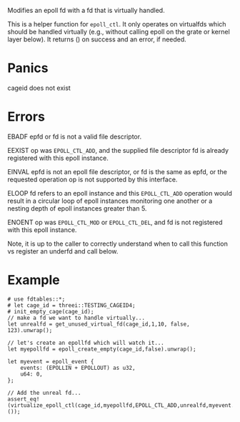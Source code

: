 Modifies an epoll fd with a fd that is virtually handled.

This is a helper function for `epoll_ctl`.  It only operates on 
virtualfds which should be handled virtually (e.g., without calling epoll on
the grate or kernel layer below).  It returns () on success and an error,
if needed.

# Panics
  cageid does not exist

# Errors
  EBADF  epfd or fd is not a valid file descriptor.

  EEXIST op was `EPOLL_CTL_ADD`, and the supplied file descriptor fd
         is already registered with this epoll instance.

  EINVAL epfd is not an epoll file descriptor, or fd is the same as
         epfd, or the requested operation op is not supported by
         this interface.

  ELOOP  fd refers to an epoll instance and this `EPOLL_CTL_ADD`
         operation would result in a circular loop of epoll
         instances monitoring one another or a nesting depth of
         epoll instances greater than 5.

  ENOENT op was `EPOLL_CTL_MOD` or `EPOLL_CTL_DEL`, and fd is not
         registered with this epoll instance.

  Note, it is up to the caller to correctly understand when to call this 
function vs register an underfd and call below.

# Example
```
# use fdtables::*;
# let cage_id = threei::TESTING_CAGEID4;
# init_empty_cage(cage_id);
// make a fd we want to handle virtually...
let unrealfd = get_unused_virtual_fd(cage_id,1,10, false, 123).unwrap();

// let's create an epollfd which will watch it...
let myepollfd = epoll_create_empty(cage_id,false).unwrap();

let myevent = epoll_event {
    events: (EPOLLIN + EPOLLOUT) as u32,
    u64: 0,
};

// Add the unreal fd...
assert_eq!(virtualize_epoll_ctl(cage_id,myepollfd,EPOLL_CTL_ADD,unrealfd,myevent.clone()).unwrap(),());

```
